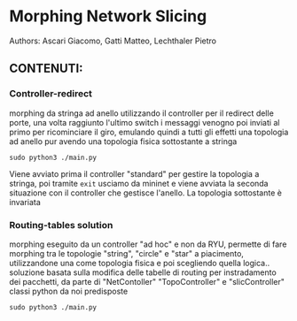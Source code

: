 # Morphing Network Slicing

Authors: 
Ascari Giacomo,
Gatti Matteo,
Lechthaler Pietro

## CONTENUTI:

### Controller-redirect
morphing da stringa ad anello utilizzando il controller per il redirect delle porte, una volta raggiunto l'ultimo switch i messaggi venogno poi inviati al primo per ricominciare il giro, emulando quindi a tutti gli effetti una topologia ad anello pur avendo una topologia fisica sottostante a stringa

```
sudo python3 ./main.py
```

Viene avviato prima il controller "standard" per gestire la topologia a stringa, poi tramite ``` exit ``` usciamo da mininet e viene avviata la seconda situazione con il controller che gestisce l'anello. La topologia sottostante è invariata


### Routing-tables solution
morphing eseguito da un controller "ad hoc" e non da RYU, permette di fare morphing tra le topologie "string", "circle" e "star" a piacimento, utilizzandone una come topologia fisica e poi scegliendo quella logica.. soluzione basata sulla modifica delle tabelle di routing per instradamento dei pacchetti, da parte di "NetContoller" "TopoController" e "slicController" classi python da noi predisposte

```
sudo python3 ./main.py
```
